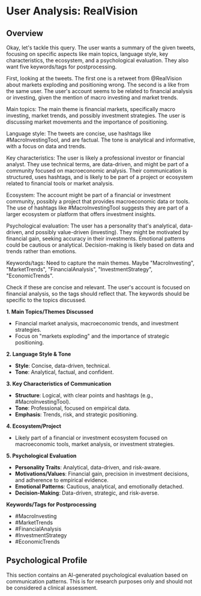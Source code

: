# User Analysis: RealVision

## Overview

<think>
Okay, let's tackle this query. The user wants a summary of the given tweets, focusing on specific aspects like main topics, language style, key characteristics, the ecosystem, and a psychological evaluation. They also want five keywords/tags for postprocessing.

First, looking at the tweets. The first one is a retweet from @RealVision about markets exploding and positioning wrong. The second is a like from the same user. The user's account seems to be related to financial analysis or investing, given the mention of macro investing and market trends.

Main topics: The main theme is financial markets, specifically macro investing, market trends, and possibly investment strategies. The user is discussing market movements and the importance of positioning.

Language style: The tweets are concise, use hashtags like #MacroInvestingTool, and are factual. The tone is analytical and informative, with a focus on data and trends.

Key characteristics: The user is likely a professional investor or financial analyst. They use technical terms, are data-driven, and might be part of a community focused on macroeconomic analysis. Their communication is structured, uses hashtags, and is likely to be part of a project or ecosystem related to financial tools or market analysis.

Ecosystem: The account might be part of a financial or investment community, possibly a project that provides macroeconomic data or tools. The use of hashtags like #MacroInvestingTool suggests they are part of a larger ecosystem or platform that offers investment insights.

Psychological evaluation: The user has a personality that's analytical, data-driven, and possibly value-driven (investing). They might be motivated by financial gain, seeking accuracy in their investments. Emotional patterns could be cautious or analytical. Decision-making is likely based on data and trends rather than emotions.

Keywords/tags: Need to capture the main themes. Maybe "MacroInvesting", "MarketTrends", "FinancialAnalysis", "InvestmentStrategy", "EconomicTrends".

Check if these are concise and relevant. The user's account is focused on financial analysis, so the tags should reflect that. The keywords should be specific to the topics discussed.
</think>

**1. Main Topics/Themes Discussed**  
- Financial market analysis, macroeconomic trends, and investment strategies.  
- Focus on "markets exploding" and the importance of strategic positioning.  

**2. Language Style & Tone**  
- **Style**: Concise, data-driven, technical.  
- **Tone**: Analytical, factual, and confident.  

**3. Key Characteristics of Communication**  
- **Structure**: Logical, with clear points and hashtags (e.g., #MacroInvestingTool).  
- **Tone**: Professional, focused on empirical data.  
- **Emphasis**: Trends, risk, and strategic positioning.  

**4. Ecosystem/Project**  
- Likely part of a financial or investment ecosystem focused on macroeconomic tools, market analysis, or investment strategies.  

**5. Psychological Evaluation**  
- **Personality Traits**: Analytical, data-driven, and risk-aware.  
- **Motivations/Values**: Financial gain, precision in investment decisions, and adherence to empirical evidence.  
- **Emotional Patterns**: Cautious, analytical, and emotionally detached.  
- **Decision-Making**: Data-driven, strategic, and risk-averse.  

**Keywords/Tags for Postprocessing**  
- #MacroInvesting  
- #MarketTrends  
- #FinancialAnalysis  
- #InvestmentStrategy  
- #EconomicTrends

## Psychological Profile

This section contains an AI-generated psychological evaluation based on communication patterns. This is for research purposes only and should not be considered a clinical assessment.
